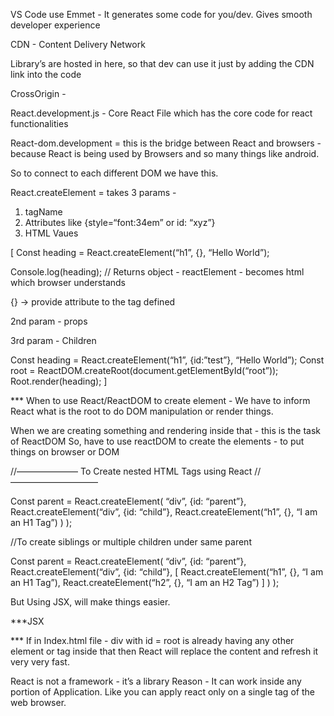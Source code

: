 VS Code use 
Emmet - It generates some code for you/dev. Gives smooth developer experience

CDN - Content Delivery Network

Library’s are hosted in here, so that dev can use it just by adding the CDN link into the code


CrossOrigin - 


React.development.js - Core React File which has the core code for react functionalities

React-dom.development = this is the bridge between React and browsers - because React is being used by Browsers and so many things like android.

So to connect to each different DOM we have this.

React.createElement = takes 3 params - 
1. tagName
2. Attributes like {style=“font:34em” or id: “xyz”}
3. HTML Vaues

[
Const heading = React.createElement(“h1”, {}, “Hello World”);

Console.log(heading); // Returns object - reactElement - becomes html which browser understands

{} -> provide attribute to the tag defined

2nd param - props

3rd param - Children

Const heading = React.createElement(“h1”, {id:”test”}, “Hello World”);
Const root = ReactDOM.createRoot(document.getElementById(“root”));
Root.render(heading);
]

*** When to use React/ReactDOM to create element - 
We have to inform React what is the root to do DOM manipulation or render things.

When we are creating something and rendering inside that -  this is the task of ReactDOM
So, have to use reactDOM to create the elements - to put things on browser or DOM


//———————
To Create nested HTML Tags using React 
//——————————

Const parent = React.createElement(
“div”,
{id: “parent”},
React.createElement(“div”, {id: “child”},
React.createElement(“h1”, {}, “I am an H1 Tag”)
)
);

//To create siblings or multiple children under same parent

Const parent = React.createElement(
“div”,
{id: “parent”},
React.createElement(“div”, {id: “child”},
[ React.createElement(“h1”, {}, “I am an H1 Tag”), 
React.createElement(“h2”, {}, “I am an H2 Tag”) ]
)
);

But Using JSX, will make things easier.

***JSX

*** If in Index.html file - div with id = root is already having any other element or tag inside that then React will replace the content and refresh it very very fast.

React is not a framework - it’s a library 
Reason - It can work inside any portion of Application. Like you can apply react only on a single tag of the web browser.




